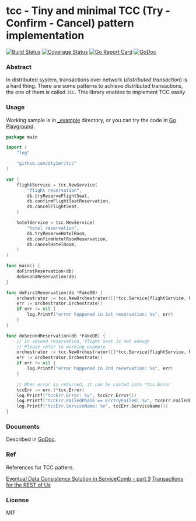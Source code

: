 # tcc - Tiny and minimal TCC (Try - Confirm - Cancel) pattern implementation

[![Build Status](https://travis-ci.org/dty1er/tcc.svg?branch=master)](https://travis-ci.org/dty1er/tcc)
[![Coverage Status](https://coveralls.io/repos/github/dty1er/tcc/badge.svg?branch=master)](https://coveralls.io/github/dty1er/tcc?branch=master)
[![Go Report Card](https://goreportcard.com/badge/github.com/dty1er/tcc)](https://goreportcard.com/report/github.com/dty1er/tcc)
[![GoDoc](https://godoc.org/github.com/dty1er/tcc?status.svg)](https://godoc.org/github.com/dty1er/tcc)

### Abstract

In distributed system, transactions over network (_distributed transaction_) is a hard thing.
There are some patterns to achieve distributed transactions, the one of them is called `TCC`.
This library enables to implement TCC easily.

### Usage

Working sample is in [_example](./_example) directory, or you can try the code in [Go Playground](https://play.golang.org/p/w5_ar85dmGx).

```go
package main

import (
	"log"

	"github.com/dty1er/tcc"
)

var (
	flightService = tcc.NewService(
		"flight reservation",
		db.tryReserveFlightSeat,
		db.confirmFlightSeatReservation,
		db.cancelFlightSeat,
	)

	hotelService = tcc.NewService(
		"hotel reservation",
		db.tryReserveHotelRoom,
		db.confirmHotelRoomReservation,
		db.cancelHotelRoom,
	)
)

func main() {
	doFirstReservation(db)
	doSecondReservation(db)
}

func doFirstReservation(db *FakeDB) {
	orchestrator := tcc.NewOrchestrator([]*tcc.Service{flightService, hotelService}, tcc.WithMaxRetries(1))
	err := orchestrator.Orchestrate()
	if err != nil {
		log.Printf("error happened in 1st reservation: %s", err)
	}
}

func doSecondReservation(db *FakeDB) {
	// In second reservation, flight seat is not enough
	// Please refer to working example
	orchestrator := tcc.NewOrchestrator([]*tcc.Service{flightService, hotelService}, tcc.WithMaxRetries(1))
	err := orchestrator.Orchestrate()
	if err != nil {
		log.Printf("error happened in 2nd reservation: %s", err)
	}

	// When error is returned, it can be casted into *tcc.Error
	tccErr := err.(*tcc.Error)
	log.Printf("tccErr.Error: %v", tccErr.Error())
	log.Printf("tccErr.FailedPhase == ErrTryFailed: %v", tccErr.FailedPhase() == tcc.ErrTryFailed)
	log.Printf("tccErr.ServiceName: %v", tccErr.ServiceName())
}
```

### Documents

Described in [GoDoc](https://godoc.org/github.com/dty1er/tcc).

### Ref

References for TCC pattern.

[Eventual Data Consistency Solution in ServiceComb - part 3](https://servicecomb.apache.org/docs/distributed_saga_3/)
[Transactions for the REST of Us](https://dzone.com/articles/transactions-for-the-rest-of-us)

### License

MIT
